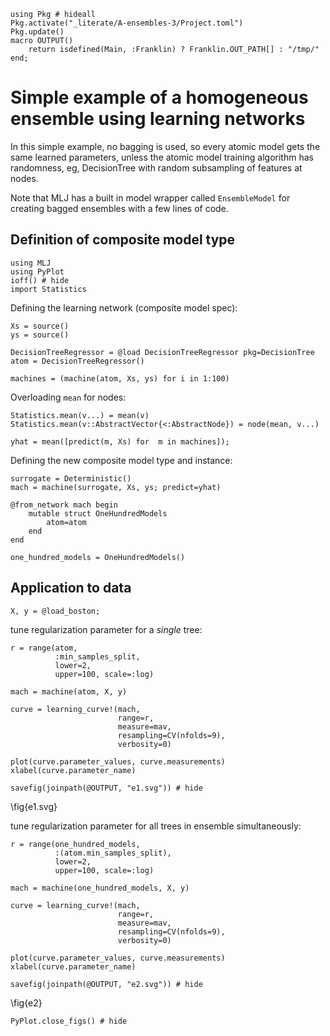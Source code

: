 <!--This file was generated, do not modify it.-->
```julia:ex1
using Pkg # hideall
Pkg.activate("_literate/A-ensembles-3/Project.toml")
Pkg.update()
macro OUTPUT()
    return isdefined(Main, :Franklin) ? Franklin.OUT_PATH[] : "/tmp/"
end;
```

# Simple example of a homogeneous ensemble using learning networks

In this simple example, no bagging is used, so every atomic model
gets the same learned parameters, unless the atomic model training
algorithm has randomness, eg, DecisionTree with random subsampling
of features at nodes.

Note that MLJ has a built in model wrapper called `EnsembleModel`
for creating bagged ensembles with a few lines of code.

## Definition of composite model type

```julia:ex2
using MLJ
using PyPlot
ioff() # hide
import Statistics
```

Defining the learning network (composite model spec):

```julia:ex3
Xs = source()
ys = source()

DecisionTreeRegressor = @load DecisionTreeRegressor pkg=DecisionTree
atom = DecisionTreeRegressor()

machines = (machine(atom, Xs, ys) for i in 1:100)
```

Overloading `mean` for nodes:

```julia:ex4
Statistics.mean(v...) = mean(v)
Statistics.mean(v::AbstractVector{<:AbstractNode}) = node(mean, v...)

yhat = mean([predict(m, Xs) for  m in machines]);
```

Defining the new composite model type and instance:

```julia:ex5
surrogate = Deterministic()
mach = machine(surrogate, Xs, ys; predict=yhat)

@from_network mach begin
    mutable struct OneHundredModels
        atom=atom
    end
end

one_hundred_models = OneHundredModels()
```

## Application to data

```julia:ex6
X, y = @load_boston;
```

tune regularization parameter for a *single* tree:

```julia:ex7
r = range(atom,
          :min_samples_split,
          lower=2,
          upper=100, scale=:log)

mach = machine(atom, X, y)

curve = learning_curve!(mach,
                        range=r,
                        measure=mav,
                        resampling=CV(nfolds=9),
                        verbosity=0)

plot(curve.parameter_values, curve.measurements)
xlabel(curve.parameter_name)

savefig(joinpath(@OUTPUT, "e1.svg")) # hide
```

\fig{e1.svg}

tune regularization parameter for all trees in ensemble simultaneously:

```julia:ex8
r = range(one_hundred_models,
          :(atom.min_samples_split),
          lower=2,
          upper=100, scale=:log)

mach = machine(one_hundred_models, X, y)

curve = learning_curve!(mach,
                        range=r,
                        measure=mav,
                        resampling=CV(nfolds=9),
                        verbosity=0)

plot(curve.parameter_values, curve.measurements)
xlabel(curve.parameter_name)

savefig(joinpath(@OUTPUT, "e2.svg")) # hide
```

\fig{e2}

```julia:ex9
PyPlot.close_figs() # hide
```


